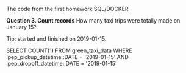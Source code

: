 The code from the first homework SQL/DOCKER 

**Question 3. Count records** 
How many taxi trips were totally made on January 15? 

Tip: started and finished on 2019-01-15. 

SELECT
	COUNT(1)
FROM
	green_taxi_data
WHERE
	lpep_pickup_datetime::DATE = '2019-01-15' 
	AND
	lpep_dropoff_datetime::DATE = '2019-01-15' 
